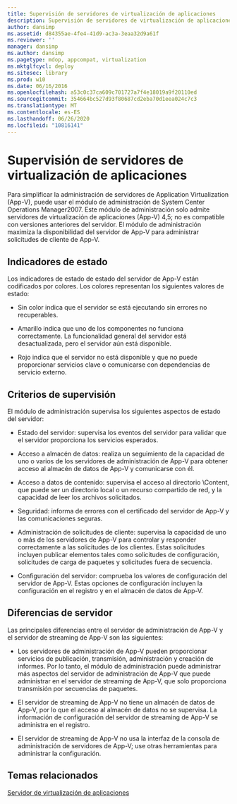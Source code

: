 ```yaml
---
title: Supervisión de servidores de virtualización de aplicaciones
description: Supervisión de servidores de virtualización de aplicaciones
author: dansimp
ms.assetid: d84355ae-4fe4-41d9-ac3a-3eaa32d9a61f
ms.reviewer: ''
manager: dansimp
ms.author: dansimp
ms.pagetype: mdop, appcompat, virtualization
ms.mktglfcycl: deploy
ms.sitesec: library
ms.prod: w10
ms.date: 06/16/2016
ms.openlocfilehash: a53c0c37ca609c701727a7f4e18019a9f20110ed
ms.sourcegitcommit: 354664bc527d93f80687cd2eba70d1eea024c7c3
ms.translationtype: MT
ms.contentlocale: es-ES
ms.lasthandoff: 06/26/2020
ms.locfileid: "10816141"
---
```

# Supervisión de servidores de virtualización de aplicaciones


Para simplificar la administración de servidores de Application Virtualization (App-V), puede usar el módulo de administración de System Center Operations Manager2007. Este módulo de administración solo admite servidores de virtualización de aplicaciones (App-V) 4,5; no es compatible con versiones anteriores del servidor. El módulo de administración maximiza la disponibilidad del servidor de App-V para administrar solicitudes de cliente de App-V.

## Indicadores de estado


Los indicadores de estado de estado del servidor de App-V están codificados por colores. Los colores representan los siguientes valores de estado:

-   Sin color indica que el servidor se está ejecutando sin errores no recuperables.

-   Amarillo indica que uno de los componentes no funciona correctamente. La funcionalidad general del servidor está desactualizada, pero el servidor aún está disponible.

-   Rojo indica que el servidor no está disponible y que no puede proporcionar servicios clave o comunicarse con dependencias de servicio externo.

## Criterios de supervisión


El módulo de administración supervisa los siguientes aspectos de estado del servidor:

-   Estado del servidor: supervisa los eventos del servidor para validar que el servidor proporciona los servicios esperados.

-   Acceso a almacén de datos: realiza un seguimiento de la capacidad de uno o varios de los servidores de administración de App-V para obtener acceso al almacén de datos de App-V y comunicarse con él.

-   Acceso a datos de contenido: supervisa el acceso al directorio \\Content, que puede ser un directorio local o un recurso compartido de red, y la capacidad de leer los archivos solicitados.

-   Seguridad: informa de errores con el certificado del servidor de App-V y las comunicaciones seguras.

-   Administración de solicitudes de cliente: supervisa la capacidad de uno o más de los servidores de App-V para controlar y responder correctamente a las solicitudes de los clientes. Estas solicitudes incluyen publicar elementos tales como solicitudes de configuración, solicitudes de carga de paquetes y solicitudes fuera de secuencia.

-   Configuración del servidor: comprueba los valores de configuración del servidor de App-V. Estas opciones de configuración incluyen la configuración en el registro y en el almacén de datos de App-V.

## Diferencias de servidor


Las principales diferencias entre el servidor de administración de App-V y el servidor de streaming de App-V son las siguientes:

-   Los servidores de administración de App-V pueden proporcionar servicios de publicación, transmisión, administración y creación de informes. Por lo tanto, el módulo de administración puede administrar más aspectos del servidor de administración de App-V que puede administrar en el servidor de streaming de App-V, que solo proporciona transmisión por secuencias de paquetes.

-   El servidor de streaming de App-V no tiene un almacén de datos de App-V, por lo que el acceso al almacén de datos no se supervisa. La información de configuración del servidor de streaming de App-V se administra en el registro.

-   El servidor de streaming de App-V no usa la interfaz de la consola de administración de servidores de App-V; use otras herramientas para administrar la configuración.

## Temas relacionados


[Servidor de virtualización de aplicaciones](application-virtualization-server.md)

 

 





